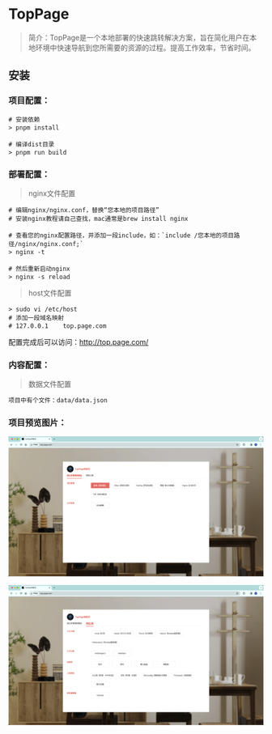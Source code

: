 # TopPage
> 简介：TopPage是一个本地部署的快速跳转解决方案，旨在简化用户在本地环境中快速导航到您所需要的资源的过程。提高工作效率，节省时间。

## 安装

### 项目配置：

```shell
# 安装依赖
> pnpm install

# 编译dist目录 
> pnpm run build
```

### 部署配置：

> nginx文件配置

```shell
# 编辑nginx/nginx.conf，替换“您本地的项目路径”
# 安装nginx教程请自己查找，mac通常是brew install nginx

# 查看您的nginx配置路径，并添加一段include，如：`include /您本地的项目路径/nginx/nginx.conf;`
> nginx -t

# 然后重新启动nginx
> nginx -s reload
```

> host文件配置

```shell
> sudo vi /etc/host
# 添加一段域名映射
# 127.0.0.1    top.page.com
```

配置完成后可以访问：http://top.page.com/

### 内容配置：

> 数据文件配置

```txt
项目中有个文件：data/data.json
```

### 项目预览图片：

![image1](./example/preview-image/image1.jpg)

![image1](./example/preview-image/image2.jpg)
